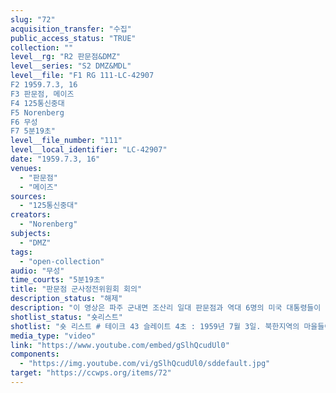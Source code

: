 ```yaml
---
slug: "72"
acquisition_transfer: "수집"
public_access_status: "TRUE"
collection: ""
level__rg: "R2 판문점&DMZ"
level__series: "S2 DMZ&MDL"
level__file: "F1 RG 111-LC-42907
F2 1959.7.3, 16
F3 판문점, 메이즈
F4 125통신중대
F5 Norenberg
F6 무성 
F7 5분19초"
level__file_number: "111"
level__local_identifier: "LC-42907"
date: "1959.7.3, 16"
venues: 
  - "판문점"
  - "메이즈"
sources: 
  - "125통신중대"
creators: 
  - "Norenberg"
subjects: 
  - "DMZ"
tags: 
  - "open-collection"
audio: "무성"
time_courts: "5분19초"
title: "판문점 군사정전위원회 회의"
description_status: "해제"
description: "이 영상은 파주 군내면 조산리 일대 판문점과 역대 6명의 미국 대통령들이 방문한 ‘메이즈’(지금의 오울렛 초소)와 판문점 회담장을 보여주고 있다. 특히 메이즈 초기 모습이 담긴 영상은 향후 전시와 연계해 활용될 수 있다."
shotlist_status: "숏리스트"
shotlist: "숏 리스트 # 테이크 43 슬레이트 4초 : 1959년 7월 3일. 북한지역의 마을들이 보인다.  # 테이크 21 1분06초 : 1959년 7월 16일. “관측소 메이즈 9기병연대 1정찰분대” 표지판. 관측소 메이 즈의 안내판과 관측소가 보인다. 헌병 두 명이 망원경으로 북한지역을 관측하고 있다. # 테이크 29 슬레이트 2분13초 : 판문점에서 군사정전위원회 회의가 진행되고 있다. 북한군 대표자들이 판문점 회담장으로 이동하고 있다. 이어서 유엔군 측 대표들이 회담장으로 들어가 고 있다. 판문점 회담장 전경. "
media_type: "video"
link: "https://www.youtube.com/embed/gSlhQcudUl0"
components: 
  - "https://img.youtube.com/vi/gSlhQcudUl0/sddefault.jpg"
target: "https://ccwps.org/items/72"
---
```

